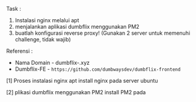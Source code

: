 
Task :
1. Instalasi nginx melalui apt
2. menjalankan aplikasi dumbflix menggunakan PM2
3. buatlah konfigurasi reverse proxy!
(Gunakan 2 server untuk memenuhi challenge, tidak wajib)

Referensi :
- Nama Domain - dumbflix-<nama panggilan>.xyz
- Dumbflix-FE - ```https://github.com/dumbwaysdev/dumbflix-frontend```


[1] Proses instalasi nginx apt install nginx pada server  ubuntu

[2] plikasi dumbflix menggunakan PM2
  install PM2 pada 
